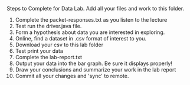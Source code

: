 Steps to Complete for Data Lab. Add all your files and work to this folder.

1. Complete the packet-responses.txt as you listen to the lecture
2. Test run the driver.java file. 
3. Form a hypothesis about data you are interested in exploring. 
3. Online, find a dataset in .csv format of interest to you.
4. Download your csv to this lab folder
5. Test print your data
6. Complete the lab-report.txt 
7. Output your data into the bar graph. Be sure it displays properly! 
8. Draw your conclusions and summarize your work in the lab report
9. Commit all your changes and 'sync' to remote.